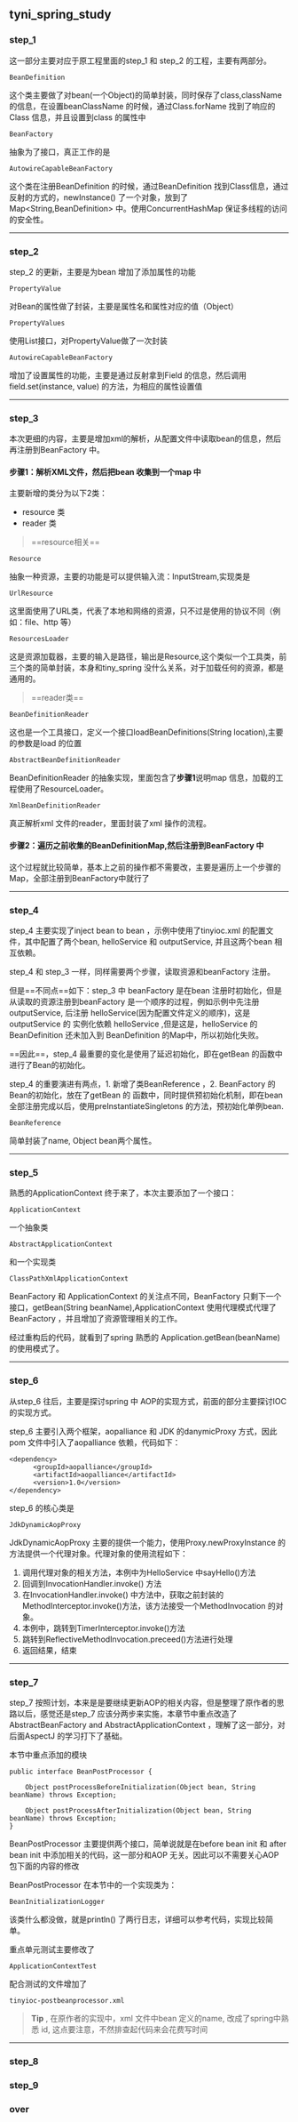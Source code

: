 ## tyni_spring_study

### step_1

这一部分主要对应于原工程里面的step_1 和 step_2 的工程，主要有两部分。


```
BeanDefinition
```
这个类主要做了对bean(一个Object)的简单封装，同时保存了class,className 的信息，在设置beanClassName 的时候，通过Class.forName 找到了响应的Class 信息，并且设置到class 的属性中


```
BeanFactory
```
抽象为了接口，真正工作的是

```
AutowireCapableBeanFactory
```
这个类在注册BeanDefinition 的时候，通过BeanDefinition 找到Class信息，通过反射的方式的，newInstance() 了一个对象，放到了Map<String,BeanDefinition> 中。使用ConcurrentHashMap 保证多线程的访问的安全性。

---
### step_2

step_2 的更新，主要是为bean 增加了添加属性的功能

```
PropertyValue
```
对Bean的属性做了封装，主要是属性名和属性对应的值（Object）


```
PropertyValues
```
使用List接口，对PropertyValue做了一次封装


```
AutowireCapableBeanFactory
```
增加了设置属性的功能，主要是通过反射拿到Field 的信息，然后调用field.set(instance, value) 的方法，为相应的属性设置值



---

### step_3

本次更细的内容，主要是增加xml的解析，从配置文件中读取bean的信息，然后再注册到BeanFactory 中。

#### 步骤1：解析XML文件，然后把bean 收集到一个map 中

主要新增的类分为以下2类：

- resource 类
- reader 类


> ==resource相关==

```
Resource
```
抽象一种资源，主要的功能是可以提供输入流：InputStream,实现类是

```
UrlResource
```
这里面使用了URL类，代表了本地和网络的资源，只不过是使用的协议不同（例如：file、http 等）


```
ResourcesLoader
```
这是资源加载器，主要的输入是路径，输出是Resource,这个类似一个工具类，前三个类的简单封装，本身和tiny_spring 没什么关系，对于加载任何的资源，都是 通用的。


> ==reader类==

```
BeanDefinitionReader
```
这也是一个工具接口，定义一个接口loadBeanDefinitions(String location),主要的参数是load 的位置


```
AbstractBeanDefinitionReader
```
BeanDefinitionReader 的抽象实现，里面包含了**步骤1**说明map 信息，加载的工程使用了ResourceLoader。


```
XmlBeanDefinitionReader
```
真正解析xml 文件的reader，里面封装了xml 操作的流程。




#### 步骤2：遍历之前收集的BeanDefinitionMap,然后注册到BeanFactory 中

这个过程就比较简单，基本上之前的操作都不需要改，主要是遍历上一个步骤的Map，全部注册到BeanFactory中就行了


---

### step_4

step_4 主要实现了inject bean to bean ，示例中使用了tinyioc.xml 的配置文件，其中配置了两个bean, helloService 和 outputService, 并且这两个bean 相互依赖。

step_4 和 step_3 一样，同样需要两个步骤，读取资源和beanFactory 注册。

但是==不同点==如下：step_3 中 beanFactory 是在bean 注册时初始化，但是从读取的资源注册到beanFactory 是一个顺序的过程，例如示例中先注册 outputService, 后注册 helloService(因为配置文件定义的顺序)，这是outputService 的 实例化依赖 helloService ,但是这是，helloService 的BeanDefinition 还未加入到 BeanDefinition 的Map中，所以初始化失败。

==因此==，step_4 最重要的变化是使用了延迟初始化，即在getBean 的函数中进行了Bean的初始化。

step_4 的重要演进有两点，1. 新增了类BeanReference ，2. BeanFactory 的Bean的初始化，放在了getBean 的 函数中，同时提供预初始化机制，即在bean 全部注册完成以后，使用preInstantiateSingletons 的方法，预初始化单例bean.


```
BeanReference
```

简单封装了name, Object bean两个属性。

---

### step_5

熟悉的ApplicationContext 终于来了，本次主要添加了一个接口：

```
ApplicationContext
```
一个抽象类

```
AbstractApplicationContext
```
和一个实现类 

```
ClassPathXmlApplicationContext
```


BeanFactory 和 ApplicationContext 的关注点不同，BeanFactory 只剩下一个接口，getBean(String beanName),ApplicationContext 使用代理模式代理了BeanFactory ，并且增加了资源管理相关的工作。

经过重构后的代码，就看到了spring 熟悉的 Application.getBean(beanName) 的使用模式了。

---

### step_6

从step_6 往后，主要是探讨spring 中 AOP的实现方式，前面的部分主要探讨IOC的实现方式。

step_6 主要引入两个框架，aopalliance 和 JDK 的danymicProxy 方式，因此pom 文件中引入了aopalliance 依赖，代码如下：

```
<dependency>
      <groupId>aopalliance</groupId>
      <artifactId>aopalliance</artifactId>
      <version>1.0</version>
</dependency>
```

step_6 的核心类是

```
JdkDynamicAopProxy
```
JdkDynamicAopProxy 主要的提供一个能力，使用Proxy.newProxyInstance 的方法提供一个代理对象。代理对象的使用流程如下：
1. 调用代理对象的相关方法，本例中为HelloService 中sayHello()方法
2. 回调到InvocationHandler.invoke() 方法
3. 在InvocationHandler.invoke() 中方法中，获取之前封装的MethodInterceptor.invoke()方法，该方法接受一个MethodInvocation 的对象。
4. 本例中，跳转到TimerInterceptor.invoke()方法
5. 跳转到ReflectiveMethodInvocation.preceed()方法进行处理
6. 返回结果，结束

---

### step_7

step_7 按照计划，本来是是要继续更新AOP的相关内容，但是整理了原作者的思路以后，感觉还是step_7 应该分两步来实施，本章节中重点改造了AbstractBeanFactory and AbstractApplicationContext ，理解了这一部分，对后面AspectJ 的学习打下了基础。

本节中重点添加的模块

```
public interface BeanPostProcessor {

    Object postProcessBeforeInitialization(Object bean, String beanName) throws Exception;

    Object postProcessAfterInitialization(Object bean, String beanName) throws Exception;
}
```
BeanPostProcessor 主要提供两个接口，简单说就是在before bean init 和 after bean init 中添加相关的代码，这一部分和AOP 无关。因此可以不需要关心AOP 包下面的内容的修改

BeanPostProcessor 在本节中的一个实现类为：

```
BeanInitializationLogger
```

该类什么都没做，就是println() 了两行日志，详细可以参考代码，实现比较简单。

重点单元测试主要修改了

```
ApplicationContextTest
```
配合测试的文件增加了

```
tinyioc-postbeanprocessor.xml
```

>**Tip** , 在原作者的实现中，xml 文件中bean 定义的name, 改成了spring中熟悉 id, 这点要注意，不然排查起代码来会花费写时间

---

### step_8

### step_9

### over




